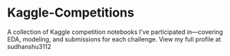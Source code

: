 # Kaggle-Competitions
A collection of Kaggle competition notebooks I’ve participated in—covering EDA, modeling, and submissions for each challenge. View my full profile at sudhanshu3112
